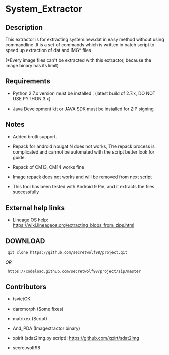 # System_Extractor

## Description

This extractor is for extracting system.new.dat in easy method without using commandline ,It is a set of commands which is written in batch script to speed up extraction of dat and IMG* files


(*Every image files can't be extracted with this extractor, because the image binary has its limit)


## Requirements

 * Python 2.7.x version must be installed , (latest build of 2.7.x, DO NOT USE PYTHON 3.x)

 * Java Development kit or JAVA SDK must be installed for ZIP signing


## Notes

 * Added brotli support.
 
 * Repack for android nougat N does not works, The repack process is complicated and cannot be automated
   with the script better look for guide.
 
 * Repack of CM13, CM14 works fine
  
 * Image repack does not works and will be removed from next script 
 
 * This tool has been tested with Android 9 Pie, and it extracts the files successfully

## External help links 

 * Lineage OS help: https://wiki.lineageos.org/extracting_blobs_from_zips.html
 
 
## DOWNLOAD

     git clone https://github.com/secretwolf98/project.git
     
_OR_
                                                     
     https://codeload.github.com/secretwolf98/project/zip/master
 
## Contributors
 
- tsvietOK

- darxmorph (Some fixes)
 
- matrixex (Script)

- And_PDA (Imagextractor binary)

- xpirit  (sdat2img.py script): https://github.com/xpirt/sdat2img
 
- secretwolf98
